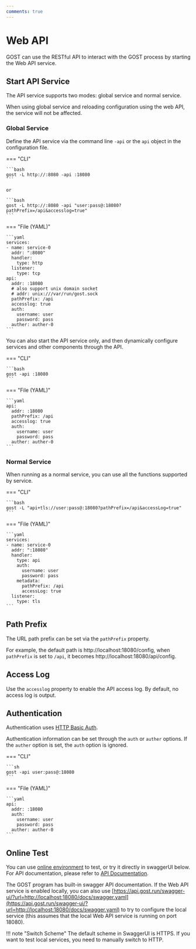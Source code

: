 ```yaml
---
comments: true
---
```


# Web API

GOST can use the RESTful API to interact with the GOST process by starting the Web API service.

## Start API Service

The API service supports two modes: global service and normal service.

When using global service and reloading configuration using the web API, the service will not be affected.

### Global Service

Define the API service via the command line `-api` or the `api` object in the configuration file.

=== "CLI"

    ```bash
    gost -L http://:8080 -api :18080
    ```

    or

    ```bash
    gost -L http://:8080 -api "user:pass@:18080?pathPrefix=/api&accesslog=true"
    ```

=== "File (YAML)"

    ```yaml
    services:
    - name: service-0
      addr: ":8080"
      handler:
        type: http
      listener:
        type: tcp
    api:
      addr: :18080
      # also support unix domain socket
      # addr: unix:///var/run/gost.sock
      pathPrefix: /api
      accesslog: true
      auth:
        username: user
        password: pass
      auther: auther-0
    ```

You can also start the API service only, and then dynamically configure services and other components through the API.

=== "CLI"

    ```bash
    gost -api :18080
    ```

=== "File (YAML)"

    ```yaml
    api:
      addr: :18080
      pathPrefix: /api
      accesslog: true
      auth:
        username: user
        password: pass
      auther: auther-0
    ```

### Normal Service

When running as a normal service, you can use all the functions supported by service.

=== "CLI"

    ```bash
    gost -L "api+tls://user:pass@:18080?pathPrefix=/api&accessLog=true"
    ```

=== "File (YAML)"

    ```yaml
    services:
    - name: service-0
      addr: ":18080"
      handler:
        type: api
        auth:
          username: user
          password: pass
        metadata:
          pathPrefix: /api
          accessLog: true
      listener:
        type: tls
    ```

## Path Prefix

The URL path prefix can be set via the `pathPrefix` property.

For example, the default path is http://localhost:18080/config, when `pathPrefix` is set to `/api`, it becomes http://localhost:18080/api/config.

## Access Log

Use the `accesslog` property to enable the API access log. By default, no access log is output.

## Authentication

Authentication uses [HTTP Basic Auth](https://en.wikipedia.org/wiki/Basic_access_authentication).

Authentication information can be set through the `auth` or `auther` options. If the `auther` option is set, the `auth` option is ignored. 

=== "CLI"

    ```sh
    gost -api user:pass@:18080
    ```

=== "File (YAML)"

    ```yaml
    api:
      addr: :18080
      auth:
        username: user
        password: pass
      auther: auther-0
    ```

## Online Test

You can use [online environment](https://api.gost.run/config) to test, or try it directly in swaggerUI below. For API documentation, please refer to [API Documentation](https://api.gost.run/swagger-ui/?url=/docs/swagger.yaml).

The GOST program has built-in swagger API documentation. If the Web API service is enabled locally, you can also use [https://api.gost.run/swagger-ui/?url=http://localhost:18080/docs/swagger.yaml](https://api.gost.run/swagger-ui/?url=http://localhost:18080/docs/swagger.yaml) to try to configure the local service (this assumes that the local Web API service is running on port 18080).

!!! note "Switch Scheme"
    The default scheme in SwaggerUI is HTTPS. If you want to test local services, you need to manually switch to HTTP.